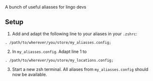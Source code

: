 A bunch of useful aliasses for lingo devs

## Setup

1. Add and adapt the following line to your aliases in your `.zshrc`: 
```
. /path/to/wherever/you/store/my_aliasses.config;
```

2. In `my_aliasses.config`. Adapt line 1 to 
```
. /path/to/wherever/you/store/my_locations.config;
```

3. Start a new zsh terminal. All aliases from `my_aliasses.config` should now be available.